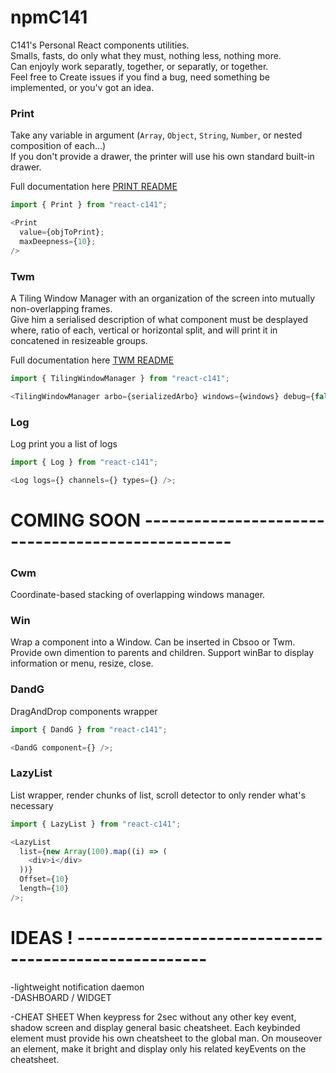 # npmC141

C141's Personal React components utilities.  
Smalls, fasts, do only what they must, nothing less, nothing more.  
Can enjoyly work separatly, together, or separatly, or together.  
Feel free to Create issues if you find a bug, need something be implemented, or you'v got an idea.

### Print

Take any variable in argument (`Array`, `Object`, `String`, `Number`, or nested composition of each...)  
If you don't provide a drawer, the printer will use his own standard built-in drawer.

Full documentation here [PRINT README](https://github.com/Code141/npmC141/blob/master/src/Printer/README.md)

```javascript
import { Print } from "react-c141";

<Print
  value={objToPrint};
  maxDeepness={10};
/>
```

### Twm

A Tiling Window Manager with an organization of the screen into mutually non-overlapping frames.  
Give him a serialised description of what component must be desplayed where, ratio of each, vertical or horizontal split, and will print it in concatened in resizeable groups.

Full documentation here [TWM README](https://github.com/Code141/npmC141/blob/master/src/Twm/README.md)

```javascript
import { TilingWindowManager } from "react-c141";

<TilingWindowManager arbo={serializedArbo} windows={windows} debug={false} />;
```

### Log

Log print you a list of logs

```javascript
import { Log } from "react-c141";

<Log logs={} channels={} types={} />;
```

# COMING SOON -------------------------------------------------

### Cwm

Coordinate-based stacking of overlapping windows manager.

### Win

Wrap a component into a Window. Can be inserted in Cbsoo or Twm.
Provide own dimention to parents and children.
Support winBar to display information or menu, resize, close.

### DandG

DragAndDrop components wrapper

```javascript
import { DandG } from "react-c141";

<DandG component={} />;
```

### LazyList

List wrapper, render chunks of list, scroll detector to only render what's necessary

```javascript
import { LazyList } from "react-c141";

<LazyList
  list={new Array(100).map((i) => (
    <div>i</div>
  ))}
  Offset={10}
  length={10}
/>;
```

# IDEAS ! ------------------------------------------------------
-lightweight notification daemon  
-DASHBOARD / WIDGET

-CHEAT SHEET
When keypress <LEADER> for 2sec without any other key event, shadow screen and display general basic cheatsheet.
Each keybinded element must provide his own cheatsheet to the global man. On mouseover an element, make it bright and display only his related keyEvents on the cheatsheet.
